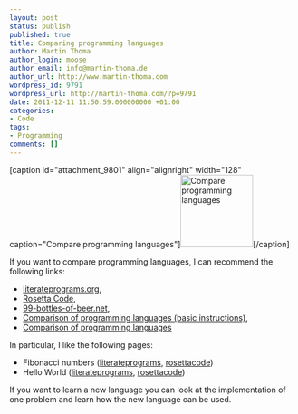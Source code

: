 ```yaml
---
layout: post
status: publish
published: true
title: Comparing programming languages
author: Martin Thoma
author_login: moose
author_email: info@martin-thoma.de
author_url: http://www.martin-thoma.com
wordpress_id: 9791
wordpress_url: http://martin-thoma.com/?p=9791
date: 2011-12-11 11:50:59.000000000 +01:00
categories:
- Code
tags:
- Programming
comments: []
---
```

[caption id="attachment_9801" align="alignright" width="128" caption="Compare programming languages"]<a href="http://martin-thoma.com/wp-content/uploads/2011/12/compare-programming-languages.png"><img class="size-full wp-image-9801 " title="Compare programming languages" src="http://martin-thoma.com/wp-content/uploads/2011/12/compare-programming-languages.png" alt="Compare programming languages" width="128" height="128" /></a>[/caption]

If you want to compare programming languages, I can recommend the following links:
<ul>
	<li><a href="http://en.literateprograms.org/">literateprograms.org</a>, </li>
	<li><a href="http://rosettacode.org/wiki/Rosetta_Code">Rosetta Code</a>, </li>
	<li><a href="http://www.99-bottles-of-beer.net/abc.html">99-bottles-of-beer.net</a>,</li>
	<li><a href="http://en.wikipedia.org/wiki/Comparison_of_programming_languages_(basic_instructions)">Comparison of programming languages (basic instructions)</a>, </li>
	<li><a href="http://en.wikipedia.org/wiki/Comparison_of_programming_languages">Comparison of programming languages</a></li>
</ul>

In particular, I like the following pages:
<ul>
<li>Fibonacci numbers (<a href="http://en.literateprograms.org/Fibonacci_numbers_%28Python%29">literateprograms</a>, <a href="http://rosettacode.org/wiki/Fibonacci_sequence">rosettacode</a>)</li>
<li>Hello World (<a href="http://en.literateprograms.org/Hello_World_%28Python%29">literateprograms</a>, <a href="http://rosettacode.org/wiki/Hello_world">rosettacode</a>)</li>
</ul>

If you want to learn a new language you can look at the implementation of one problem and learn how the new language can be used.
